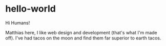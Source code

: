 # hello-world

Hi Humans!

Matthias here, I like web design and development (that's what I'm made off).
I've had tacos on the moon and find them far superior to earth tacos.

